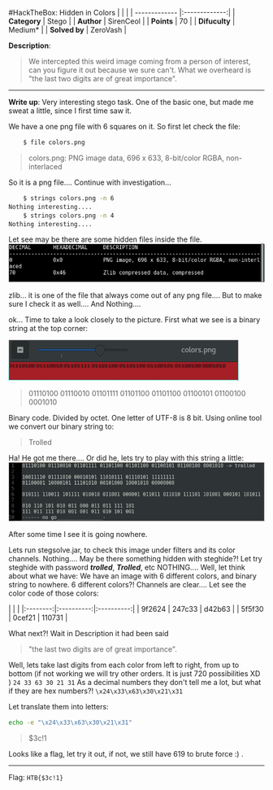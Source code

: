 #HackTheBox: Hidden in Colors 
| | |
| ------------- |:-------------:|
|  **Category** | Stego        |
| **Author**      | SirenCeol   |
| **Points**       | 70           |
| **Difuculty**  | Medium*        |
| **Solved by** | ZeroVash		|

**Description**: 
> We intercepted this weird image coming from a person of interest, can you figure it out because we sure can't.
What we overheard is "the last two digits are of great importance".
***
**Write up**:
Very interesting stego task. One of the basic one, but made me sweat a little, since I first time saw it.

We have a one png file with 6 squares on it.
So first let check the file:
```bash
	$ file colors.png
```

> colors.png: PNG image data, 696 x 633, 8-bit/color RGBA, non-interlaced

So it is a png file.... Continue with investigation...
```bash 
	$ strings colors.png -n 6
Nothing interesting.... 
	$ strings colors.png -n 4
Nothing interesting....
```
Let see may be there are some hidden files inside the file.
![ ](writeup_png/binwalk.png  "Binwalk result")

zlib... it is one of the file that always come out of any png file.... But to make sure I check it as well.... And Nothing....

ok... Time to take a look closely to the picture.
First what we see is a binary string at the top corner:

![ ](writeup_png/binary.png  "Binary")


> 01110100 01110010 01101111 01101100 01101100 01100101 01100100 0001010

Binary code. Divided by octet. One letter of UTF-8 is 8 bit. 
Using online tool we convert our binary string to:
> Trolled 

Ha! He got me there.... Or did he, lets try to play with this string a little:
![ ](writeup_png/search.png  "Not give up")

After some time I see it is going nowhere. 

Lets run stegsolve.jar, to check this image under filters and its color channels. 
Nothing.... 
May be there something hidden with steghide?!
Let try steghide with password ***trolled***, ***Trolled***, etc
NOTHING....
Well, let think about what we have:
We have an image with 6 different colors, and binary string to nowhere.
6 different colors?!
Channels are clear....
Let see the color code of those colors:

| | |
|:--------:|:----------:|:----------:|
| 9f2624 |  247c33  | d42b63 |
| 5f5f30  | 0cef21  | 110731 |

What next?!  Wait in Description it had been said
> "the last two digits are of great importance".

Well, lets take last digits from each color from left to right, from up to bottom (if not working we will try other orders. It is just 720 possibilities XD )
	``24 33 63 30 21 31``
As a decimal numbers they don't tell me a lot, but what if they are hex numbers?! 
```\x24\x33\x63\x30\x21\x31```

Let translate them into letters:

```bash
echo -e "\x24\x33\x63\x30\x21\x31"
```
> $3c!1

Looks like a flag, let try it out, if not, we still have 619 to brute force :) .
***
Flag:
	```HTB{$3c!1}```

 